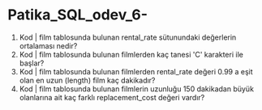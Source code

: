 # Patika_SQL_odev_6-

1. Kod | film tablosunda bulunan rental_rate sütunundaki değerlerin ortalaması nedir?
2. Kod | film tablosunda bulunan filmlerden kaç tanesi 'C' karakteri ile başlar?
3. Kod | film tablosunda bulunan filmlerden rental_rate değeri 0.99 a eşit olan en uzun (length) film kaç dakikadır?
4. Kod | film tablosunda bulunan filmlerin uzunluğu 150 dakikadan büyük olanlarına ait kaç farklı replacement_cost değeri vardır?
